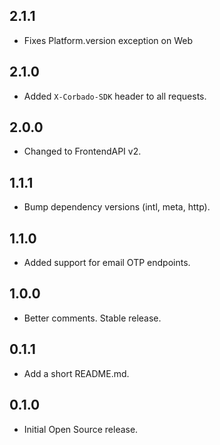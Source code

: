 ## 2.1.1
* Fixes Platform.version exception on Web

## 2.1.0
* Added `X-Corbado-SDK` header to all requests.

## 2.0.0
* Changed to FrontendAPI v2.

## 1.1.1

* Bump dependency versions (intl, meta, http).

## 1.1.0

* Added support for email OTP endpoints.

## 1.0.0

* Better comments. Stable release.

## 0.1.1

* Add a short README.md.

## 0.1.0

* Initial Open Source release.
